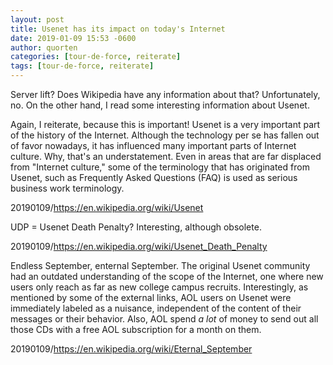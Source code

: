 ```yaml
---
layout: post
title: Usenet has its impact on today's Internet
date: 2019-01-09 15:53 -0600
author: quorten
categories: [tour-de-force, reiterate]
tags: [tour-de-force, reiterate]
---
```


Server lift?  Does Wikipedia have any information about that?
Unfortunately, no.  On the other hand, I read some interesting
information about Usenet.

Again, I reiterate, because this is important!  Usenet is a very
important part of the history of the Internet.  Although the
technology per se has fallen out of favor nowadays, it has influenced
many important parts of Internet culture.  Why, that's an
understatement.  Even in areas that are far displaced from "Internet
culture," some of the terminology that has originated from Usenet,
such as Frequently Asked Questions (FAQ) is used as serious business
work terminology.

20190109/https://en.wikipedia.org/wiki/Usenet

UDP = Usenet Death Penalty?  Interesting, although obsolete.

20190109/https://en.wikipedia.org/wiki/Usenet_Death_Penalty

Endless September, enternal September.  The original Usenet community
had an outdated understanding of the scope of the Internet, one where
new users only reach as far as new college campus recruits.
Interestingly, as mentioned by some of the external links, AOL users
on Usenet were immediately labeled as a nuisance, independent of the
content of their messages or their behavior.  Also, AOL spend _a lot_
of money to send out all those CDs with a free AOL subscription for a
month on them.

20190109/https://en.wikipedia.org/wiki/Eternal_September
